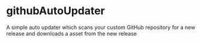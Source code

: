 # githubAutoUpdater
A simple auto updater which scans your custom GitHub repository for a new release and downloads a asset from the new release
